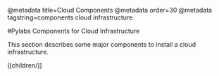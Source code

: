 @metadata title=Cloud Components
@metadata order=30
@metadata tagstring=components cloud infrastructure


#Pylabs Components for Cloud Infrastructure

This section describes some major components to install a cloud infrastructure.

[[children/]]